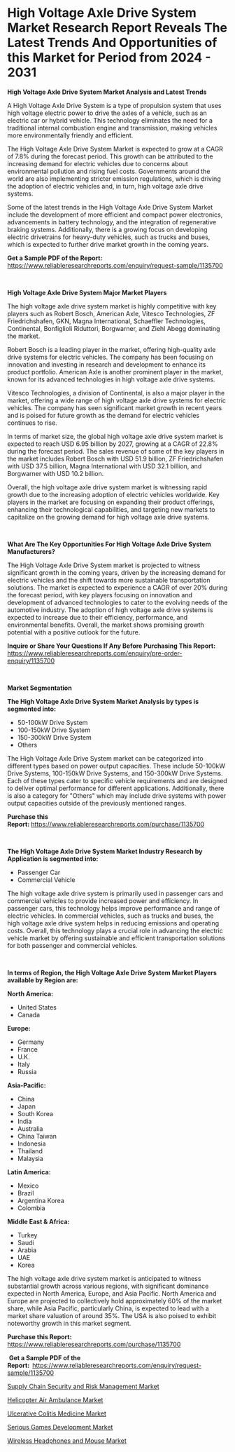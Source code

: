 <p><h1>High Voltage Axle Drive System Market Research Report Reveals The Latest Trends And Opportunities of this Market for Period from 2024 - 2031</h1></p><p><strong>High Voltage Axle Drive System Market Analysis and Latest Trends</strong></p>
<p><p>A High Voltage Axle Drive System is a type of propulsion system that uses high voltage electric power to drive the axles of a vehicle, such as an electric car or hybrid vehicle. This technology eliminates the need for a traditional internal combustion engine and transmission, making vehicles more environmentally friendly and efficient.</p><p>The High Voltage Axle Drive System Market is expected to grow at a CAGR of 7.8% during the forecast period. This growth can be attributed to the increasing demand for electric vehicles due to concerns about environmental pollution and rising fuel costs. Governments around the world are also implementing stricter emission regulations, which is driving the adoption of electric vehicles and, in turn, high voltage axle drive systems.</p><p>Some of the latest trends in the High Voltage Axle Drive System Market include the development of more efficient and compact power electronics, advancements in battery technology, and the integration of regenerative braking systems. Additionally, there is a growing focus on developing electric drivetrains for heavy-duty vehicles, such as trucks and buses, which is expected to further drive market growth in the coming years.</p></p>
<p><strong>Get a Sample PDF of the Report:&nbsp;</strong> <a href="https://www.reliableresearchreports.com/enquiry/request-sample/1135700">https://www.reliableresearchreports.com/enquiry/request-sample/1135700</a></p>
<p>&nbsp;</p>
<p><strong>High Voltage Axle Drive System Major Market Players</strong></p>
<p><p>The high voltage axle drive system market is highly competitive with key players such as Robert Bosch, American Axle, Vitesco Technologies, ZF Friedrichshafen, GKN, Magna International, Schaeffler Technologies, Continental, Bonfiglioli Riduttori, Borgwarner, and Ziehl Abegg dominating the market.</p><p>Robert Bosch is a leading player in the market, offering high-quality axle drive systems for electric vehicles. The company has been focusing on innovation and investing in research and development to enhance its product portfolio. American Axle is another prominent player in the market, known for its advanced technologies in high voltage axle drive systems.</p><p>Vitesco Technologies, a division of Continental, is also a major player in the market, offering a wide range of high voltage axle drive systems for electric vehicles. The company has seen significant market growth in recent years and is poised for future growth as the demand for electric vehicles continues to rise.</p><p>In terms of market size, the global high voltage axle drive system market is expected to reach USD 6.95 billion by 2027, growing at a CAGR of 22.8% during the forecast period. The sales revenue of some of the key players in the market includes Robert Bosch with USD 51.9 billion, ZF Friedrichshafen with USD 37.5 billion, Magna International with USD 32.1 billion, and Borgwarner with USD 10.2 billion.</p><p>Overall, the high voltage axle drive system market is witnessing rapid growth due to the increasing adoption of electric vehicles worldwide. Key players in the market are focusing on expanding their product offerings, enhancing their technological capabilities, and targeting new markets to capitalize on the growing demand for high voltage axle drive systems.</p></p>
<p>&nbsp;</p>
<p><strong>What Are The Key Opportunities For High Voltage Axle Drive System Manufacturers?</strong></p>
<p><p>The High Voltage Axle Drive System market is projected to witness significant growth in the coming years, driven by the increasing demand for electric vehicles and the shift towards more sustainable transportation solutions. The market is expected to experience a CAGR of over 20% during the forecast period, with key players focusing on innovation and development of advanced technologies to cater to the evolving needs of the automotive industry. The adoption of high voltage axle drive systems is expected to increase due to their efficiency, performance, and environmental benefits. Overall, the market shows promising growth potential with a positive outlook for the future.</p></p>
<p><strong>Inquire or Share Your Questions If Any Before Purchasing This Report:</strong> <a href="https://www.reliableresearchreports.com/enquiry/pre-order-enquiry/1135700">https://www.reliableresearchreports.com/enquiry/pre-order-enquiry/1135700</a></p>
<p>&nbsp;</p>
<p><strong>Market Segmentation</strong></p>
<p><strong>The High Voltage Axle Drive System Market Analysis by types is segmented into:</strong></p>
<p><ul><li>50-100kW Drive System</li><li>100-150kW Drive System</li><li>150-300kW Drive System</li><li>Others</li></ul></p>
<p><p>The High Voltage Axle Drive System market can be categorized into different types based on power output capacities. These include 50-100kW Drive Systems, 100-150kW Drive Systems, and 150-300kW Drive Systems. Each of these types cater to specific vehicle requirements and are designed to deliver optimal performance for different applications. Additionally, there is also a category for "Others" which may include drive systems with power output capacities outside of the previously mentioned ranges.</p></p>
<p><strong>Purchase this Report:&nbsp;</strong><a href="https://www.reliableresearchreports.com/purchase/1135700">https://www.reliableresearchreports.com/purchase/1135700</a></p>
<p>&nbsp;</p>
<p><strong>The High Voltage Axle Drive System Market Industry Research by Application is segmented into:</strong></p>
<p><ul><li>Passenger Car</li><li>Commercial Vehicle</li></ul></p>
<p><p>The high voltage axle drive system is primarily used in passenger cars and commercial vehicles to provide increased power and efficiency. In passenger cars, this technology helps improve performance and range of electric vehicles. In commercial vehicles, such as trucks and buses, the high voltage axle drive system helps in reducing emissions and operating costs. Overall, this technology plays a crucial role in advancing the electric vehicle market by offering sustainable and efficient transportation solutions for both passenger and commercial vehicles.</p></p>
<p>&nbsp;</p>
<p><strong>In terms of Region, the High Voltage Axle Drive System Market Players available by Region are:</strong></p>
<p>
    <p> <strong> North America: </strong>
        <ul>
            <li>United States</li>
            <li>Canada</li>
        </ul>
        </p> 
    <p> <strong> Europe: </strong>
        <ul>
            <li>Germany</li>
            <li>France</li>
            <li>U.K.</li>
            <li>Italy</li>
            <li>Russia</li>
        </ul>
        </p> 
    <p> <strong> Asia-Pacific: </strong>
        <ul>
            <li>China</li>
            <li>Japan</li>
            <li>South Korea</li>
            <li>India</li>
            <li>Australia</li>
            <li>China Taiwan</li>
            <li>Indonesia</li>
            <li>Thailand</li>
            <li>Malaysia</li>
        </ul>
        </p> 
    <p> <strong> Latin America: </strong>
        <ul>
            <li>Mexico</li>
            <li>Brazil</li>
            <li>Argentina Korea</li>
            <li>Colombia</li>
        </ul>
        </p> 
    <p> <strong> Middle East & Africa: </strong>
        <ul>
            <li>Turkey</li>
            <li>Saudi</li>
            <li>Arabia</li>
            <li>UAE</li>
            <li>Korea</li>
        </ul>
    </p>
    </p>
<p><p>The high voltage axle drive system market is anticipated to witness substantial growth across various regions, with significant dominance expected in North America, Europe, and Asia Pacific. North America and Europe are projected to collectively hold approximately 60% of the market share, while Asia Pacific, particularly China, is expected to lead with a market share valuation of around 35%. The USA is also poised to exhibit noteworthy growth in this market segment.</p></p>
<p><strong>Purchase this Report: </strong><a href="https://www.reliableresearchreports.com/purchase/1135700">https://www.reliableresearchreports.com/purchase/1135700</a></p>
<p>&nbsp;<strong>Get a Sample PDF of the Report:&nbsp;&nbsp;</strong><a href="https://www.reliableresearchreports.com/enquiry/request-sample/1135700">https://www.reliableresearchreports.com/enquiry/request-sample/1135700</a></p>
<p><strong></strong></p>
<p><p><a href="https://medium.com/@rosiekuhn_28077/supply-chain-security-and-risk-management-market-trends-forecast-and-competitive-analysis-to-6dcd1a5306f3">Supply Chain Security and Risk Management Market</a></p><p><a href="https://medium.com/@rosiekuhn_28077/helicopter-air-ambulance-market-trends-forecast-and-competitive-analysis-to-2031-ca3a69120a4f">Helicopter Air Ambulance Market</a></p><p><a href="https://medium.com/@rosiekuhn_28077/ulcerative-colitis-medicine-market-insight-market-trends-growth-forecasted-from-2024-to-2031-9188987095a4">Ulcerative Colitis Medicine Market</a></p><p><a href="https://medium.com/@rosiekuhn_28077/serious-games-development-market-research-report-its-history-and-forecast-2024-to-2031-f5deba126f7b">Serious Games Development Market</a></p><p><a href="https://github.com/bobicer/Market-Research-Report-List-2/blob/main/wireless-headphones-and-mouse-market.md">Wireless Headphones and Mouse Market</a></p></p>